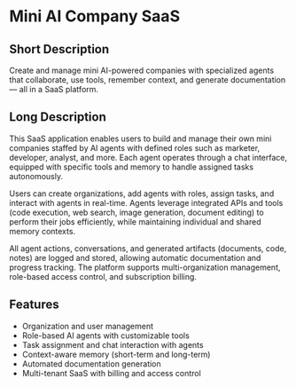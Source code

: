 # Mini AI Company SaaS

## Short Description
Create and manage mini AI-powered companies with specialized agents that collaborate, use tools, remember context, and generate documentation — all in a SaaS platform.

## Long Description
This SaaS application enables users to build and manage their own mini companies staffed by AI agents with defined roles such as marketer, developer, analyst, and more. Each agent operates through a chat interface, equipped with specific tools and memory to handle assigned tasks autonomously.

Users can create organizations, add agents with roles, assign tasks, and interact with agents in real-time. Agents leverage integrated APIs and tools (code execution, web search, image generation, document editing) to perform their jobs efficiently, while maintaining individual and shared memory contexts.

All agent actions, conversations, and generated artifacts (documents, code, notes) are logged and stored, allowing automatic documentation and progress tracking. The platform supports multi-organization management, role-based access control, and subscription billing.

## Features
- Organization and user management
- Role-based AI agents with customizable tools
- Task assignment and chat interaction with agents
- Context-aware memory (short-term and long-term)
- Automated documentation generation
- Multi-tenant SaaS with billing and access control
